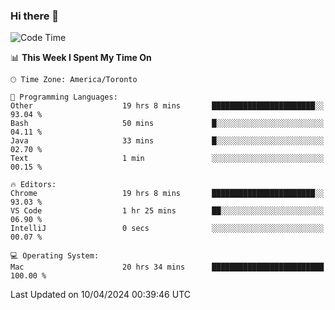 ### Hi there 👋


<!--START_SECTION:waka-->
![Code Time](http://img.shields.io/badge/Code%20Time-1%2C841%20hrs%2023%20mins-blue)

📊 **This Week I Spent My Time On** 

```text
🕑︎ Time Zone: America/Toronto

💬 Programming Languages: 
Other                    19 hrs 8 mins       ███████████████████████░░   93.04 % 
Bash                     50 mins             █░░░░░░░░░░░░░░░░░░░░░░░░   04.11 % 
Java                     33 mins             █░░░░░░░░░░░░░░░░░░░░░░░░   02.70 % 
Text                     1 min               ░░░░░░░░░░░░░░░░░░░░░░░░░   00.15 % 

🔥 Editors: 
Chrome                   19 hrs 8 mins       ███████████████████████░░   93.03 % 
VS Code                  1 hr 25 mins        ██░░░░░░░░░░░░░░░░░░░░░░░   06.90 % 
IntelliJ                 0 secs              ░░░░░░░░░░░░░░░░░░░░░░░░░   00.07 % 

💻 Operating System: 
Mac                      20 hrs 34 mins      █████████████████████████   100.00 % 
```


 Last Updated on 10/04/2024 00:39:46 UTC
<!--END_SECTION:waka-->

<!--
**SillyPasty/SillyPasty** is a ✨ _special_ ✨ repository because its `README.md` (this file) appears on your GitHub profile.

Here are some ideas to get you started:

- 🔭 I’m currently working on ...
- 🌱 I’m currently learning ...
- 👯 I’m looking to collaborate on ...
- 🤔 I’m looking for help with ...
- 💬 Ask me about ...
- 📫 How to reach me: ...
- 😄 Pronouns: ...
- ⚡ Fun fact: ...
-->


